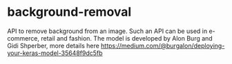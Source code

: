 # background-removal

API to remove background from an image. Such an API can be used in e-commerce, retail and fashion. The model is developed by Alon Burg and Gidi Shperber, more details here https://medium.com/@burgalon/deploying-your-keras-model-35648f9dc5fb
